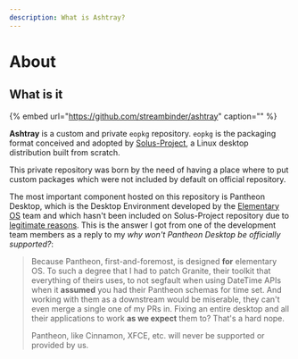 ```yaml
---
description: What is Ashtray?
---
```


# About

## What is it

{% embed url="https://github.com/streambinder/ashtray" caption="" %}

**Ashtray** is a custom and private `eopkg` repository. `eopkg` is the packaging format conceived and adopted by [Solus-Project](https://getsol.us), a Linux desktop distribution built from scratch.

This private repository was born by the need of having a place where to put custom packages which were not included by default on official repository.

The most important component hosted on this repository is Pantheon Desktop, which is the Desktop Environment developed by the [Elementary OS](https://elementary.io) team and which hasn't been included on Solus-Project repository due to [legitimate reasons](https://discuss.getsol.us/d/1500-how-to-generate-custom-iso/12). This is the answer I got from one of the development team members as a reply to my _why won't Pantheon Desktop be officially supported?_:

> Because Pantheon, first-and-foremost, is designed **for** elementary OS. To such a degree that I had to patch Granite, their toolkit that everything of theirs uses, to not segfault when using DateTime APIs when it **assumed** you had their Pantheon schemas for time set. And working with them as a downstream would be miserable, they can't even merge a single one of my PRs in. Fixing an entire desktop and all their applications to work **as we expect** them to? That's a hard nope.
>
> Pantheon, like Cinnamon, XFCE, etc. will never be supported or provided by us.

## 

### 




